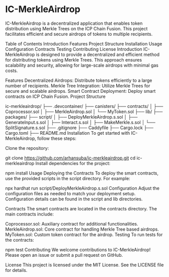 
# IC-MerkleAirdrop
IC-MerkleAirdrop is a decentralized application that enables token distribution using Merkle Trees on the ICP Chain Fusion. This project facilitates efficient and secure airdrops of tokens to multiple recipients.

Table of Contents
Introduction
Features
Project Structure
Installation
Usage
Configuration
Contracts
Testing
Contributing
License
Introduction
IC-MerkleAirdrop is designed to provide a decentralized and efficient method for distributing tokens using Merkle Trees. This approach ensures scalability and security, allowing for large-scale airdrops with minimal gas costs.

Features
Decentralized Airdrops: Distribute tokens efficiently to a large number of recipients.
Merkle Tree Integration: Utilize Merkle Trees for secure and scalable airdrops.
Smart Contract Deployment: Deploy smart contracts on ICP Chain Fusion.
Project Structure

ic-merkleairdrop/
├── .devcontainer/
├── canisters/
├── contracts/
│   ├── Coprocessor.sol
│   ├── MerkleAirdrop.sol
│   └── MyToken.sol
├── lib/
├── packages/
├── script/
│   ├── DeployMerkleAirdrop.s.sol
│   ├── GenerateInput.s.sol
│   ├── Interact.s.sol
│   ├── MakeMerkle.s.sol
│   └── SplitSignature.s.sol
├── .gitignore
├── Caddyfile
├── Cargo.lock
├── Cargo.toml
├── README.md
Installation
To get started with IC-MerkleAirdrop, follow these steps:

Clone the repository:

git clone https://github.com/arhansuba/ic-merkleairdrop.git
cd ic-merkleairdrop
Install dependencies for the project:

npm install
Usage
Deploying the Contracts
To deploy the smart contracts, use the provided scripts in the script directory. For example:


npx hardhat run script/DeployMerkleAirdrop.s.sol
Configuration
Adjust the configuration files as needed to match your deployment setup. Configuration details can be found in the script and lib directories.

Contracts
The smart contracts are located in the contracts directory. The main contracts include:

Coprocessor.sol: Auxiliary contract for additional functionalities.
MerkleAirdrop.sol: Core contract for handling Merkle Tree based airdrops.
MyToken.sol: Custom token contract for the airdrop.
Testing
To run tests for the contracts:


npm test
Contributing
We welcome contributions to IC-MerkleAirdrop! Please open an issue or submit a pull request on GitHub.

License
This project is licensed under the MIT License. See the LICENSE file for details.
